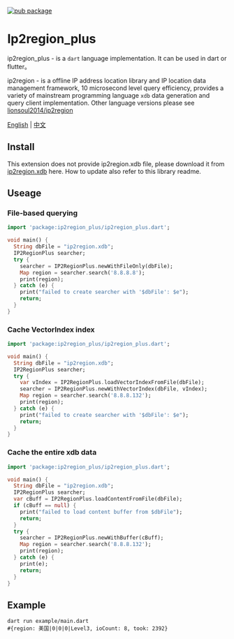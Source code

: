 [![pub package](https://img.shields.io/pub/v/ip2region_plus.svg)](https://pub.dev/packages/ip2region_plus)

# Ip2region_plus

ip2region_plus - is a `dart` language implementation. It can be used in dart or flutter。

ip2region - is a offline IP address location library and IP location data management framework, 10 microsecond level query efficiency, provides a variety of mainstream programming language `xdb` data generation and query client implementation. Other language versions please see [lionsoul2014/ip2region](https://github.com/lionsoul2014/ip2region)

[English](README.md) | [中文](README_ZH.md) 

## Install

This extension does not provide ip2region.xdb file, please download it from [ip2region.xdb](https://github.com/lionsoul2014/ip2region/tree/master/data) here. How to update also refer to this library readme.

## Useage

### File-based querying

```dart
import 'package:ip2region_plus/ip2region_plus.dart';

void main() {
  String dbFile = "ip2region.xdb";
  IP2RegionPlus searcher;
  try {
    searcher = IP2RegionPlus.newWithFileOnly(dbFile);
    Map region = searcher.search('8.8.8.8');
    print(region);
  } catch (e) {
    print("failed to create searcher with '$dbFile': $e");
    return;
  }
}
```

### Cache VectorIndex index

```dart
import 'package:ip2region_plus/ip2region_plus.dart';

void main() {
  String dbFile = "ip2region.xdb";
  IP2RegionPlus searcher;
  try {
    var vIndex = IP2RegionPlus.loadVectorIndexFromFile(dbFile);
    searcher = IP2RegionPlus.newWithVectorIndex(dbFile, vIndex);
    Map region = searcher.search('8.8.8.132');
    print(region);
  } catch (e) {
    print("failed to create searcher with '$dbFile': $e");
    return;
  }
}

```

### Cache the entire xdb data

```dart
import 'package:ip2region_plus/ip2region_plus.dart';

void main() {
  String dbFile = "ip2region.xdb";
  IP2RegionPlus searcher;
  var cBuff = IP2RegionPlus.loadContentFromFile(dbFile);
  if (cBuff == null) {
    print("failed to load content buffer from $dbFile");
    return;
  }
  try {
    searcher = IP2RegionPlus.newWithBuffer(cBuff);
    Map region = searcher.search('8.8.8.132');
    print(region);
  } catch (e) {
    print(e);
    return;
  }
}
```

## Example

```shell
dart run example/main.dart
#{region: 美国|0|0|0|Level3, ioCount: 8, took: 2392}
```

